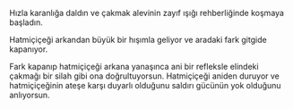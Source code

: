 Hızla karanlığa daldın ve çakmak alevinin zayıf ışığı rehberliğinde koşmaya başladın.

Hatmiçiçeği arkandan büyük bir hışımla geliyor ve aradaki fark gitgide kapanıyor.

Fark kapanıp hatmiçiçeği arkana yanaşınca ani bir refleksle elindeki çakmağı
bir silah gibi ona doğrultuyorsun. Hatmiçiçeği aniden duruyor ve hatmiçiçeğinin
ateşe karşı duyarlı olduğunu saldırı gücünün yok olduğunu anlıyorsun.